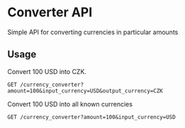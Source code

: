 # Converter API
Simple API for converting currencies in particular amounts

## Usage
Convert 100 USD into CZK.
```http
GET /currency_converter?amount=100&input_currency=USD&output_currency=CZK
```
Convert 100 USD into all known currencies
```http
GET /currency_converter?amount=100&input_currency=USD
```
